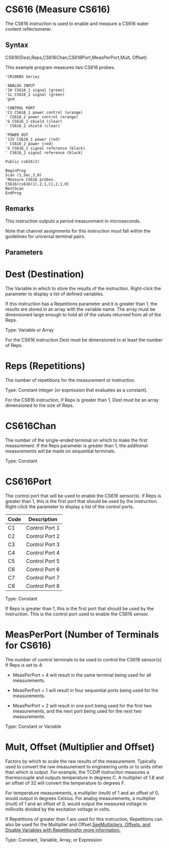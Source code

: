 # CS616 (Measure CS616)

The CS616 instruction is used to enable and measure a CS616 water content reflectometer.

## Syntax

CS616(Dest,Reps,CS616Chan,CS616Port,MeasPerPort,Mult, Offset)

This example program measures two CS616 probes.

```
'CR1000X Series

'ANALOG INPUT
'1H CS616_1 signal (green)
'1L CS616_2 signal (green)
'gnd

'CONTROL PORT
'C1 CS616_1 power control (orange)
' CS616_2 power control (orange)
'G CS616_1 shield (clear)
' CS616_2 shield (clear)

'POWER OUT
'12V CS616_1 power (red)
' CS616_2 power (red)
'G CS616_1 signal reference (black)
' CS616_2 signal reference (black)

Public cs616(2)

BeginProg
Scan (1,Sec,3,0)
'Measure CS616 probes.
CS616(cs616(1),2,1,C1,2,1,0)
NextScan
EndProg
```

## Remarks

This instruction outputs a period measurement in microseconds.

Note that channel assignments for this instruction must fall within the guidelines for universal terminal pairs.

## Parameters

# Dest (Destination)

The Variable in which to store the results of the instruction. Right-click the parameter to display a list of defined variables.

If this instruction has a Repetitions parameter and it is greater than 1, the results are stored in an array with the variable name. The array must be dimensioned large enough to hold all of the values returned from all of the Reps.

Type: Variable or Array

For the CS616 instruction Dest must be dimensioned to at least the number of Reps.

# Reps (Repetitions)

The number of repetitions for the measurement or instruction.

Type: Constant integer (or expression that evaluates as a constant).

For the CS616 instruction, if Reps is greater than 1, Dest must be an array dimensioned to the size of Reps.

# CS616Chan

The number of the single-ended terminal on which to make the first measurement. If the Reps parameter is greater than 1, the additional measurements will be made on sequential terminals.

Type: Constant

# CS616Port

The control port that will be used to enable the CS616 sensor(s). If Reps is greater than 1, this is the first port that should be used by the instruction. Right-click the parameter to display a list of the control ports.

| Code | Description    |
| ---- | -------------- |
| C1   | Control Port 1 |
| C2   | Control Port 2 |
| C3   | Control Port 3 |
| C4   | Control Port 4 |
| C5   | Control Port 5 |
| C6   | Control Port 6 |
| C7   | Control Port 7 |
| C8   | Control Port 8 |

Type: Constant

If Reps is greater than 1, this is the first port that should be used by the instruction. This is the control port used to enable the CS616 sensor.

# MeasPerPort (Number of Terminals for CS616)

The number of control terminals to be used to control the CS616 sensor(s). If Reps is set to 4:

- MeasPerPort = 4 will result in the same terminal being used for all measurements.

- MeasPerPort = 1 will result in four sequential ports being used for the measurements.

- MeasPerPort = 2 will result in one port being used for the first two measurements, and the next port being used for the next two measurements.

Type: Constant or Variable

# Mult, Offset (Multiplier and Offset)

Factors by which to scale the raw results of the measurement. Typically used to convert the raw measurement to engineering units or to units other than which is output. For example, the TCDiff instruction measures a thermocouple and outputs temperature in degrees C. A multiplier of 1.8 and an offset of 32 will convert the temperature to degrees F.

For temperature measurements, a multiplier (mult) of 1 and an offset of 0, would output in degrees Celsius. For analog measurements, a multiplier (mult) of 1 and an offset of 0, would output the measured voltage in millivolts divided by the excitation voltage in volts.

If Repetitions of greater than 1 are used for this instruction, Repetitions can also be used for the Multiplier and Offset.[SeeMultipliers, Offsets, and Disable Variables with Repetitionsfor more information.](../Info/multipliersoffsets.md)

Type: Constant, Variable, Array, or Expression
